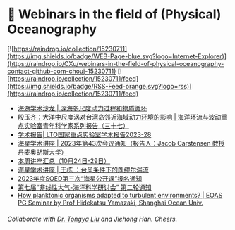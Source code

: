 # 🌊 Webinars in the field of (Physical) Oceanography

[![https://raindrop.io/collection/15230711](https://img.shields.io/badge/WEB-Page-blue.svg?logo=Internet-Explorer)](https://raindrop.io/CXu/webinars-in-the-field-of-physical-oceanography-contact-github-com-chouj-15230711) [![https://raindrop.io/collection/15230711/feed](https://img.shields.io/badge/RSS-Feed-orange.svg?logo=rss)](https://raindrop.io/collection/15230711/feed)

<!-- BLOG-POST-LIST:START -->
- [海湖学术沙龙 | 深海多尺度动力过程和物质循环](https://mp.weixin.qq.com/s/Hr8LG46RBvPQ7pzpvEAQdw)
- [殷玉齐：大洋中尺度涡对台湾岛邻近海域动力环境的影响 | 海洋环流与波动重点实验室青年科学家系列报告（三十七）](https://mp.weixin.qq.com/s/A5xGMeGwnNyK5BhHvAF22Q)
- [学术报告| LTO国家重点实验室学术报告2023-28](https://mp.weixin.qq.com/s/abs0oCRi4XjR0onKeGJ_8A)
- [海星学术讲座 | 2023年第43次会议通知（报告人：Jacob Carstensen 教授 丹麦奥胡斯大学）](https://mp.weixin.qq.com/s/IapsH1P9HCskK7nbeDwUzg)
- [本周讲座汇总（10月24日-29日）](https://mp.weixin.qq.com/s/gkcgWxpjFY4g11Uu9sHufw)
- [海星学术讲座 | 王栋 ：台风条件下的朗缪尔湍流](https://mp.weixin.qq.com/s/hZJU9gtFKY4t93QQ8q3KuQ)
- [2023年度SOED第三次“海星公开课”报名通知](https://mp.weixin.qq.com/s/AQq0hDwkOZERvvDbC6HXjQ)
- [第七届“非线性大气-海洋科学研讨会” 第二轮通知](https://mp.weixin.qq.com/s/gK5F6W7TLJ0m2k8ZnVBMTg)
- [How planktonic organisms adapted to turbulent environments? | EOAS PG Seminar by Prof Hidekatsu Yamazaki, Shanghai Ocean Univ.](https://mp.weixin.qq.com/s/ss8e56bk5b_jup1S422XiQ)
<!-- BLOG-POST-LIST:END -->

###### Collaborate with [Dr. Tongya Liu](https://liutongya.github.io/) and Jiehong Han. Cheers.
